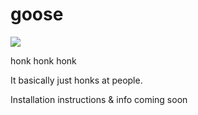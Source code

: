 # goose

<img src="https://img.shields.io/github/package-json/v/rand404/goose">

honk honk honk

It basically just honks at people.

Installation instructions & info coming soon
